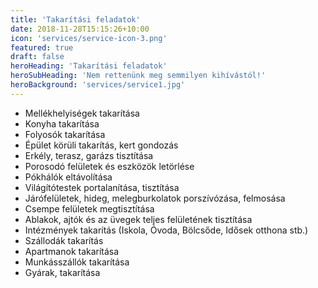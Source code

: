 ```yaml
---
title: 'Takarítási feladatok'
date: 2018-11-28T15:15:26+10:00
icon: 'services/service-icon-3.png'
featured: true
draft: false
heroHeading: 'Takarítási feladatok'
heroSubHeading: 'Nem rettenünk meg semmilyen kihívástól!'
heroBackground: 'services/service1.jpg'
---
```


- Mellékhelyiségek takarítása
- Konyha takarítása
- Folyosók takarítása
- Épület körüli takarítás, kert gondozás
- Erkély, terasz, garázs tisztítása
- Porosodó felületek és eszközök letörlése
- Pókhálók eltávolítása
- Világítótestek portalanítása, tisztítása
- Járófelületek, hideg, melegburkolatok porszívózása, felmosása
- Csempe felületek megtisztítása
- Ablakok, ajtók és az üvegek teljes felületének tisztítása
- Intézmények takarítás (Iskola, Óvoda, Bölcsőde, Idősek otthona stb.)
- Szállodák takarítás
- Apartmanok takarítása
- Munkásszállók takarítása
- Gyárak, takarítása